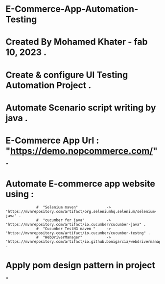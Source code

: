 # E-Commerce-App-Automation-Testing
# Created By Mohamed Khater - fab 10, 2023 .
# Create & configure UI Testing Automation Project . 
# Automate Scenario script writing by java .
# E-Commerce App Url : "https://demo.nopcommerce.com/" . 
# Automate E-commerce app website using :
                  #  "Selenium maven"             -> "https://mvnrepository.com/artifact/org.seleniumhq.selenium/selenium-java" . 
                  #  "cucumber for java"          -> "https://mvnrepository.com/artifact/io.cucumber/cucumber-java" . 
                  #  "Cucumber TestNG maven "     -> "https://mvnrepository.com/artifact/io.cucumber/cucumber-testng" . 
                  #  "WebDriverManager"           -> "https://mvnrepository.com/artifact/io.github.bonigarcia/webdrivermanager/5.3.2" .
# Apply pom design pattern in project .
